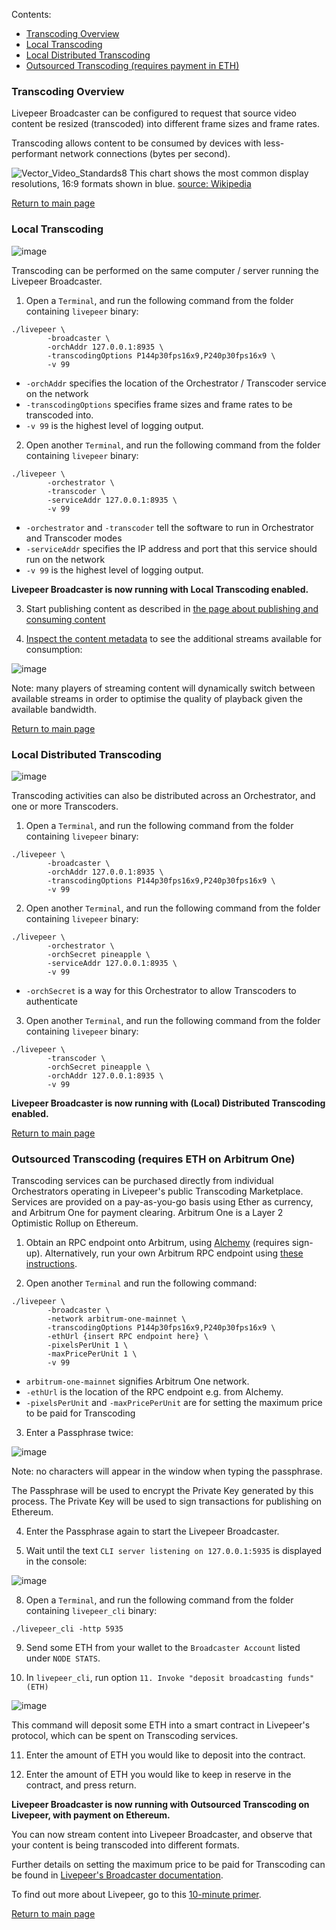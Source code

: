 Contents:

- [Transcoding Overview](#transcoding-overview)
- [Local Transcoding](#local-transcoding)
- [Local Distributed Transcoding](#local-distributed-transcoding)
- [Outsourced Transcoding (requires payment in ETH)](#outsourced-transcoding)

### Transcoding Overview

Livepeer Broadcaster can be configured to request that source video content be resized (transcoded) into different frame sizes and frame rates.

Transcoding allows content to be consumed by devices with less-performant network connections (bytes per second).

![Vector_Video_Standards8](https://user-images.githubusercontent.com/2212651/115254515-0b5a0480-a14b-11eb-97de-5b9b8f2fa3e0.png)
This chart shows the most common display resolutions, 16:9 formats shown in blue. [source: Wikipedia](https://en.wikipedia.org/wiki/1080p#/media/File:Vector_Video_Standards8.svg)

[Return to main page](./README.md#next-steps)

### Local Transcoding

![image](https://github.com/videoDAC/livepeer-broadcaster/assets/2212651/8e795b45-d516-45b2-9597-af2f85170e8a)

Transcoding can be performed on the same computer / server running the Livepeer Broadcaster.

1. Open a `Terminal`, and run the following command from the folder containing `livepeer` binary:
```
./livepeer \
        -broadcaster \
        -orchAddr 127.0.0.1:8935 \
        -transcodingOptions P144p30fps16x9,P240p30fps16x9 \
        -v 99
```
  - `-orchAddr` specifies the location of the Orchestrator / Transcoder service on the network
  - `-transcodingOptions` specifies frame sizes and frame rates to be transcoded into.
  - `-v 99` is the highest level of logging output.

2. Open another `Terminal`, and run the following command from the folder containing `livepeer` binary:
```
./livepeer \
        -orchestrator \
        -transcoder \
        -serviceAddr 127.0.0.1:8935 \
        -v 99
```
  - `-orchestrator` and `-transcoder` tell the software to run in Orchestrator and Transcoder modes
  - `-serviceAddr` specifies the IP address and port that this service should run on the network
  - `-v 99` is the highest level of logging output.

**Livepeer Broadcaster is now running with Local Transcoding enabled.**

3. Start publishing content as described in [the page about publishing and consuming content](./publish-and-consume-content.md)

4. [Inspect the content metadata](publish-and-consume-content.md#inspect-content-metadata) to see the additional streams available for consumption:

![image](https://github.com/videoDAC/livepeer-broadcaster/assets/2212651/4fadc4ce-0c79-46a6-809c-df67b8c8febc)

Note: many players of streaming content will dynamically switch between available streams in order to optimise the quality of playback given the available bandwidth.

[Return to main page](./README.md#next-steps)

### Local Distributed Transcoding

![image](https://github.com/videoDAC/livepeer-broadcaster/assets/2212651/42583d9c-927f-422b-b23b-8b29fa7a3f36)

Transcoding activities can also be distributed across an Orchestrator, and one or more Transcoders.

1. Open a `Terminal`, and run the following command from the folder containing `livepeer` binary:
```
./livepeer \
        -broadcaster \
        -orchAddr 127.0.0.1:8935 \
        -transcodingOptions P144p30fps16x9,P240p30fps16x9 \
        -v 99
```

2. Open another `Terminal`, and run the following command from the folder containing `livepeer` binary:
```
./livepeer \
        -orchestrator \
        -orchSecret pineapple \
        -serviceAddr 127.0.0.1:8935 \
        -v 99
```
  - `-orchSecret` is a way for this Orchestrator to allow Transcoders to authenticate

3. Open another `Terminal`, and run the following command from the folder containing `livepeer` binary:
```
./livepeer \
        -transcoder \
        -orchSecret pineapple \
        -orchAddr 127.0.0.1:8935 \
        -v 99
```

**Livepeer Broadcaster is now running with (Local) Distributed Transcoding enabled.**

[Return to main page](./README.md#next-steps)

### Outsourced Transcoding (requires ETH on Arbitrum One)

Transcoding services can be purchased directly from individual Orchestrators operating in Livepeer's public Transcoding Marketplace. Services are provided on a pay-as-you-go basis using Ether as currency, and Arbitrum One for payment clearing. Arbitrum One is a Layer 2 Optimistic Rollup on Ethereum.

1. Obtain an RPC endpoint onto Arbitrum, using [Alchemy](https://www.alchemy.com/) (requires sign-up). Alternatively, run your own Arbitrum RPC endpoint using [these instructions](https://docs.arbitrum.io/run-arbitrum-node/quickstart).

2. Open another `Terminal` and run the following command:
```
./livepeer \
        -broadcaster \
        -network arbitrum-one-mainnet \
        -transcodingOptions P144p30fps16x9,P240p30fps16x9 \
        -ethUrl {insert RPC endpoint here} \
        -pixelsPerUnit 1 \
        -maxPricePerUnit 1 \
        -v 99
```
  - `arbitrum-one-mainnet` signifies Arbitrum One network.
  - `-ethUrl` is the location of the RPC endpoint e.g. from Alchemy.
  - `-pixelsPerUnit` and `-maxPricePerUnit` are for setting the maximum price to be paid for Transcoding

3. Enter a Passphrase twice:

![image](https://github.com/videoDAC/livepeer-broadcaster/assets/2212651/bd9c4d14-0558-4fbc-b21a-f6f878c08a1e)

Note: no characters will appear in the window when typing the passphrase.

The Passphrase will be used to encrypt the Private Key generated by this process. The Private Key will be used to sign transactions for publishing on Ethereum.

4. Enter the Passphrase again to start the Livepeer Broadcaster.

5. Wait until the text `CLI server listening on 127.0.0.1:5935` is displayed in the console:

![image](https://github.com/videoDAC/livepeer-broadcaster/assets/2212651/14818484-b996-46ae-bdd6-d603aa0e5540)

8. Open a `Terminal`, and run the following command from the folder containing `livepeer_cli` binary:
```
./livepeer_cli -http 5935
```

9. Send some ETH from your wallet to the `Broadcaster Account` listed under `NODE STATS`.

10. In `livepeer_cli`, run option `11. Invoke "deposit broadcasting funds" (ETH)`

![image](https://github.com/videoDAC/livepeer-broadcaster/assets/2212651/e9d9fd59-fc1f-4e9c-a645-5e81fc734abc)

This command will deposit some ETH into a smart contract in Livepeer's protocol, which can be spent on Transcoding services.

11. Enter the amount of ETH you would like to deposit into the contract.

12. Enter the amount of ETH you would like to keep in reserve in the contract, and press return.

**Livepeer Broadcaster is now running with Outsourced Transcoding on Livepeer, with payment on Ethereum.**

You can now stream content into Livepeer Broadcaster, and observe that your content is being transcoded into different formats.

Further details on setting the maximum price to be paid for Transcoding can be found in [Livepeer's Broadcaster documentation](https://livepeer.readthedocs.io/en/latest/broadcasting.html).

To find out more about Livepeer, go to this [10-minute primer](https://livepeer.org/primer/).

[Return to main page](./README.md#next-steps)
